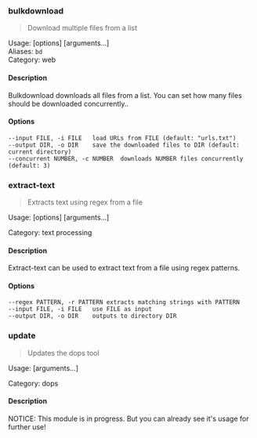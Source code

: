 
### bulkdownload  

> Download multiple files from a list  

Usage:  [options] [arguments...]<br/>
Aliases: `bd`<br/>
Category: web

 #### Description

Bulkdownload downloads all files from a list. 
You can set how many files should be downloaded concurrently..

#### Options

```
--input FILE, -i FILE	load URLs from FILE (default: "urls.txt")
--output DIR, -o DIR	save the downloaded files to DIR (default: current directory)
--concurrent NUMBER, -c NUMBER	downloads NUMBER files concurrently (default: 3)
```

### extract-text  

> Extracts text using regex from a file  

Usage:  [options] [arguments...]<br/>

Category: text processing

 #### Description

Extract-text can be used to extract text from a file using regex patterns.

#### Options

```
--regex PATTERN, -r PATTERN	extracts matching strings with PATTERN
--input FILE, -i FILE	use FILE as input
--output DIR, -o DIR	outputs to directory DIR
```

### update  

> Updates the dops tool  

Usage:  [arguments...]<br/>

Category: dops

 #### Description

NOTICE: This module is in progress. But you can already see it's usage for further use!


